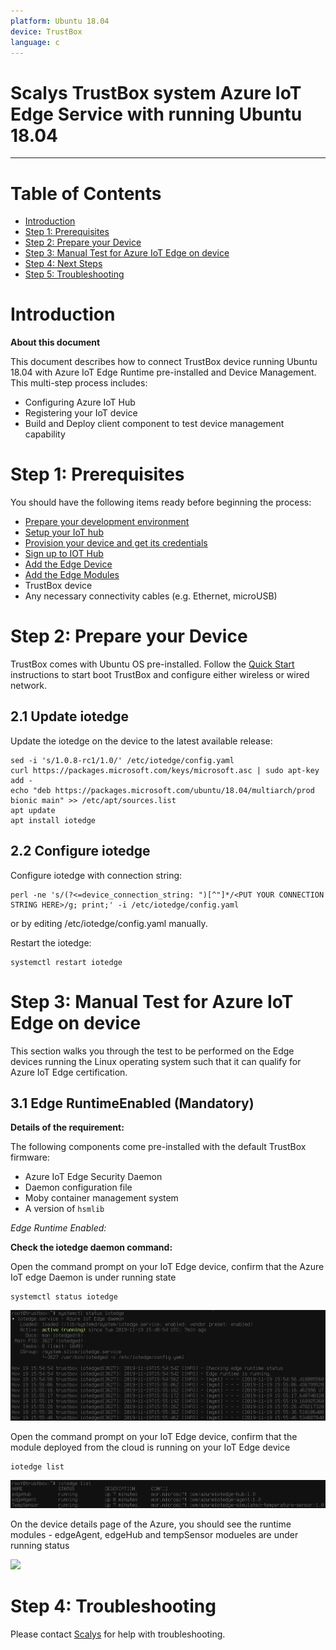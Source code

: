 ```yaml
---
platform: Ubuntu 18.04
device: TrustBox
language: c
---
```


Scalys TrustBox system Azure IoT Edge Service with running Ubuntu 18.04
===
---

# Table of Contents

-   [Introduction](#Introduction)
-   [Step 1: Prerequisites](#Prerequisites)
-   [Step 2: Prepare your Device](#PrepareDevice)
-   [Step 3: Manual Test for Azure IoT Edge on device](#Manual)
-   [Step 4: Next Steps](#NextSteps)
-   [Step 5: Troubleshooting](#Step-5-Troubleshooting)

<a name="Introduction"></a>
# Introduction

**About this document**

This document describes how to connect TrustBox device running Ubuntu 18.04 with Azure IoT Edge Runtime pre-installed and Device Management. This multi-step process includes:

-   Configuring Azure IoT Hub
-   Registering your IoT device
-   Build and Deploy client component to test device management capability 

<a name="Prerequisites"></a>
# Step 1: Prerequisites

You should have the following items ready before beginning the process:

-   [Prepare your development environment](https://scalys.com/wp-content/uploads/TrustBox_Edge_Quick_Start_Guide.pdf)
-   [Setup your IoT hub](https://account.windowsazure.com/signup?offer=ms-azr-0044p)
-   [Provision your device and get its credentials][lnk-manage-iot-hub]
-   [Sign up to IOT Hub](https://account.windowsazure.com/signup?offer=ms-azr-0044p)
-   [Add the Edge Device](https://docs.microsoft.com/en-us/azure/iot-edge/quickstart-linux)
-   [Add the Edge Modules](https://docs.microsoft.com/en-us/azure/iot-edge/quickstart-linux#deploy-a-module)
-   TrustBox device
-   Any necessary connectivity cables (e.g. Ethernet, microUSB)

<a name="PrepareDevice"></a>
# Step 2: Prepare your Device

TrustBox comes with Ubuntu OS pre-installed. Follow the [Quick Start](https://scalys.com/wp-content/uploads/TrustBox_Edge_Quick_Start_Guide.pdf) instructions to start boot TrustBox and configure either wireless or wired network.

## 2.1 Update iotedge

Update the iotedge on the device to the latest available release:

    sed -i 's/1.0.8-rc1/1.0/' /etc/iotedge/config.yaml
    curl https://packages.microsoft.com/keys/microsoft.asc | sudo apt-key add -
    echo "deb https://packages.microsoft.com/ubuntu/18.04/multiarch/prod bionic main" >> /etc/apt/sources.list
    apt update
    apt install iotedge
    
## 2.2 Configure iotedge

Configure iotedge with connection string:

    perl -ne 's/(?<=device_connection_string: ")[^"]*/<PUT YOUR CONNECTION STRING HERE>/g; print;' -i /etc/iotedge/config.yaml

or by editing /etc/iotedge/config.yaml manually.

Restart the iotedge:

    systemctl restart iotedge

<a name="Manual"></a>
# Step 3: Manual Test for Azure IoT Edge on device

This section walks you through the test to be performed on the Edge devices running the Linux operating system such that it can qualify for Azure IoT Edge certification.

<a name="Step-3-1-IoTEdgeRunTime"></a>
## 3.1 Edge RuntimeEnabled (Mandatory)

**Details of the requirement:**

The following components come pre-installed with the default TrustBox firmware:

-   Azure IoT Edge Security Daemon
-   Daemon configuration file
-   Moby container management system
-   A version of `hsmlib`

*Edge Runtime Enabled:*

**Check the iotedge daemon command:** 

Open the command prompt on your IoT Edge device, confirm that the Azure IoT edge Daemon is under running state

    systemctl status iotedge

 ![](./media/TrustBox/service-status.png) 

Open the command prompt on your IoT Edge device, confirm that the module deployed from the cloud is running on your IoT Edge device

    iotedge list

 ![](./media/TrustBox/containers.png) 

On the device details page of the Azure, you should see the runtime modules - edgeAgent, edgeHub and tempSensor modueles are under running status

 ![](./images/azure-portal.png)

<a name="Step-4-Troubleshooting"></a>
# Step 4: Troubleshooting

Please contact [Scalys](https://scalys.com) for help with troubleshooting.
  
[setup-devbox-linux]: https://github.com/Azure/azure-iot-sdk-c/blob/master/doc/devbox_setup.md
[lnk-setup-iot-hub]: ../setup_iothub.md
[lnk-manage-iot-hub]: ../manage_iot_hub.md
